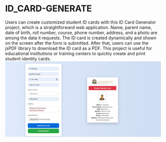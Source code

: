 # ID_CARD-GENERATE
Users can create customized student ID cards with this ID Card Generator project, which is a straightforward web application. Name, parent name, date of birth, roll number, course, phone number, address, and a photo are among the data it requests. The ID card is created dynamically and shown on the screen after the form is submitted. After that, users can use the jsPDF library to download the ID card as a PDF. This project is useful for educational institutions or training centers to quickly create and print student identity cards.
![image Alt](https://github.com/harshapadala/ID_CARD-GENERATE/blob/f46902a114aaf2fd4e69d3f97f1bd3ef9dde0fba/ID-card%20generator.png)

